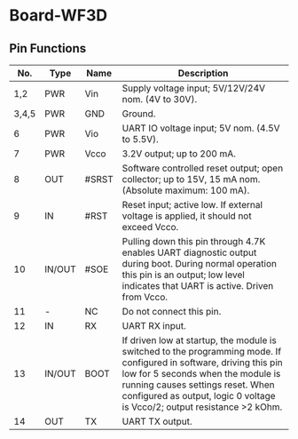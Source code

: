 # Board-WF3D
## Pin Functions

|No.   |Type  |Name |Description                                                                                        |
|------|------|-----|---------------------------------------------------------------------------------------------------|
|1,2   |PWR   |Vin  |Supply voltage input; 5V/12V/24V nom. (4V to 30V).                                                 |
|3,4,5 |PWR   |GND  |Ground.                                                                                            |
|6     |PWR   |Vio  |UART IO voltage input; 5V nom. (4.5V to 5.5V).                                                     |
|7     |PWR   |Vcco |3.2V output; up to 200 mA.                                                                         |
|8     |OUT   |#SRST|Software controlled reset output; open collector; up to 15V, 15 mA nom. (Absolute maximum: 100 mA).|
|9     |IN    |#RST |Reset input; active low. If external voltage is applied, it should not exceed Vcco.                |
|10    |IN/OUT|#SOE |Pulling down this pin through 4.7K enables UART diagnostic output during boot. During normal operation this pin is an output; low level indicates that UART is active. Driven from Vcco.|
|11    |-     |NC   |Do not connect this pin.                                                                           |
|12    |IN    |RX   |UART RX input.                                                                                     |
|13    |IN/OUT|BOOT |If driven low at startup, the module is switched to the programming mode. If configured in software, driving this pin low for 5 seconds when the module is running causes settings reset. When configured as output, logic 0 voltage is Vcco/2; output resistance >2 kOhm.|
|14    |OUT   |TX   |UART TX output.                                                                                    |
